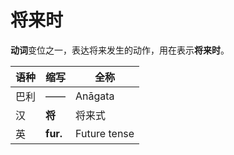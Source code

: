 # 将来时

**动词**变位之一，表达将来发生的动作，用在表示**将来时**。

|语种|缩写|全称|
|-|-|-|
|巴利|——|Anāgata|
|汉|**将**|将来式|
|英|**fur.**|Future tense|
